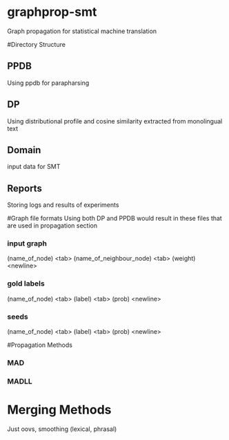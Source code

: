 graphprop-smt
=============
Graph propagation for statistical machine translation

#Directory Structure

## PPDB
Using ppdb for parapharsing

## DP
Using distributional profile and cosine similarity extracted from monolingual text

## Domain
input data for SMT 

## Reports 
Storing logs and results of experiments
 


#Graph file formats
Using both DP and PPDB would result in these files that are used in propagation section

### input graph
(name_of_node) \<tab\> (name_of_neighbour_node) \<tab\> (weight) \<newline\>

### gold labels
(name_of_node) \<tab\> (label) \<tab\> (prob) \<newline\>

### seeds
(name_of_node) \<tab\> (label) \<tab\> (prob) \<newline\>


#Propagation Methods 

### MAD

### MADLL


# Merging Methods 

Just oovs, smoothing (lexical, phrasal)
